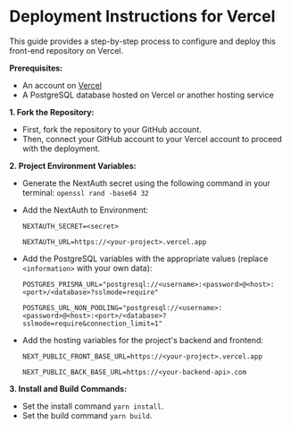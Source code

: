 # Deployment Instructions for Vercel

This guide provides a step-by-step process to configure and deploy this front-end repository on Vercel.

**Prerequisites:**
- An account on [Vercel](https://vercel.com/)
- A PostgreSQL database hosted on Vercel or another hosting service

**1. Fork the Repository:**
- First, fork the repository to your GitHub account.
- Then, connect your GitHub account to your Vercel account to proceed with the deployment.

**2. Project Environment Variables:**
- Generate the NextAuth secret using the following command in your terminal: `openssl rand -base64 32`

- Add the NextAuth to Environment:

  `NEXTAUTH_SECRET=<secret>`
  
  `NEXTAUTH_URL=https://<your-project>.vercel.app`

- Add the PostgreSQL variables with the appropriate values (replace `<information>` with your own data):

  `POSTGRES_PRISMA_URL="postgresql://<username>:<password>@<host>:<port>/<database>?sslmode=require"`
  
  `POSTGRES_URL_NON_POOLING="postgresql://<username>:<password>@<host>:<port>/<database>?sslmode=require&connection_limit=1"`

- Add the hosting variables for the project's backend and frontend:

  `NEXT_PUBLIC_FRONT_BASE_URL=https://<your-project>.vercel.app`
  
  `NEXT_PUBLIC_BACK_BASE_URL=https://<your-backend-api>.com`

**3. Install and Build Commands:**
- Set the install command `yarn install`.
- Set the build command `yarn build`.
